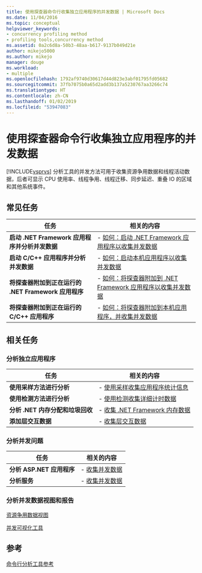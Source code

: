 ```yaml
---
title: 使用探查器命令行收集独立应用程序的并发数据 | Microsoft Docs
ms.date: 11/04/2016
ms.topic: conceptual
helpviewer_keywords:
- concurrency profiling method
- profiling tools,concurrency method
ms.assetid: 0a2c6d8a-50b3-48aa-b617-9137b049d21e
author: mikejo5000
ms.author: mikejo
manager: douge
ms.workload:
- multiple
ms.openlocfilehash: 1792af9740d30617d44d823e3abf01795fd05682
ms.sourcegitcommit: 37fb7075b0a65d2add3b137a5230767aa3266c74
ms.translationtype: HT
ms.contentlocale: zh-CN
ms.lasthandoff: 01/02/2019
ms.locfileid: "53947083"
---
```

# <a name="collect-concurrency-data-for-stand-alone-applications-by-using-the-profiler-command-line"></a>使用探查器命令行收集独立应用程序的并发数据
[!INCLUDE[vsprvs](../code-quality/includes/vsprvs_md.md)] 分析工具的并发方法可用于收集资源争用数据和线程活动数据，后者可显示 CPU 使用率、线程争用、线程迁移、同步延迟、重叠 IO 的区域和其他系统事件。  
  

## <a name="common-tasks"></a>常见任务  
  
|任务|相关的内容|  
|----------|---------------------|  
|**启动 .NET Framework 应用程序并分析并发数据**|-   [如何：启动 .NET Framework 应用程序以收集并发数据](../profiling/how-to-launch-a-stand-alone-dotnet-framework-app-to-collect-concurrency-data.md)|  
|**启动 C/C++ 应用程序并分析并发数据**|-   [如何：启动本机应用程序以收集并发数据](../profiling/how-to-launch-a-stand-alone-native-application-to-collect-concurrency-data.md)|  
|**将探查器附加到正在运行的 .NET Framework 应用程序**|-   [如何：将探查器附加到 .NET Framework 应用程序以收集并发数据](../profiling/how-to-attach-the-profiler-to-a-dotnet-app-and-collect-concurrency-data.md)|  
|**将探查器附加到正在运行的 C/C++ 应用程序**|-   [如何：将探查器附加到本机应用程序，并收集并发数据](../profiling/how-to-attach-the-profiler-to-a-native-app-and-collect-concurrency-data.md)|  
  
## <a name="related-tasks"></a>相关任务
  
### <a name="profile-stand-alone-applications"></a>分析独立应用程序  
  
|任务|相关的内容|  
|----------|---------------------|  
|**使用采样方法进行分析**|-   [使用采样收集应用程序统计信息](../profiling/collecting-application-statistics-for-stand-alone-applications.md)|  
|**使用检测方法进行分析**|-   [使用检测收集详细计时数据](../profiling/collecting-detailed-timing-data-for-a-stand-alone-application.md)|  
|**分析 .NET 内存分配和垃圾回收**|-   [收集 .NET Framework 内存数据](../profiling/collecting-dotnet-framework-memory-data-for-stand-alone-applications.md)|  
|**添加层交互数据**|-   [收集层交互数据](../profiling/adding-tier-interaction-data-from-the-command-line.md)|  
  
### <a name="profile-concurrency-issues"></a>分析并发问题  
  
|任务|相关的内容|  
|----------|---------------------|  
|**分析 ASP.NET 应用程序**|-   [收集并发数据](../profiling/collecting-concurrency-data-for-an-aspnet-web-application.md)|  
|**分析服务**|-   [收集并发数据](../profiling/collecting-concurrency-data-for-a-service-by-using-the-profiler-command-line.md)|  
  
### <a name="analyze-concurrency-data-views-and-reports"></a>分析并发数据视图和报告  
 [资源争用数据视图](../profiling/resource-contention-data-views.md)  
  
 [并发可视化工具](../profiling/concurrency-visualizer.md)  
  
## <a name="reference"></a>参考  
 [命令行分析工具参考](../profiling/command-line-profiling-tools-reference.md)